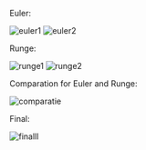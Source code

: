 Euler:

![euler1](https://github.com/AlexandruTud/Works-on-differential-equations-and-partial-derivatives/assets/95827917/41b8e767-8fa0-42e8-bb9c-779cc6b205fe)
![euler2](https://github.com/AlexandruTud/Works-on-differential-equations-and-partial-derivatives/assets/95827917/d540b26e-7846-4405-b296-bece3fb2f84c)


Runge:

![runge1](https://github.com/AlexandruTud/Works-on-differential-equations-and-partial-derivatives/assets/95827917/8b0b1d05-1d90-4742-a3a3-5c4b9d44610c)
![runge2](https://github.com/AlexandruTud/Works-on-differential-equations-and-partial-derivatives/assets/95827917/0e645436-3a81-4263-8d5c-5989f712939c)

Comparation for Euler and Runge:

![comparatie](https://github.com/AlexandruTud/Works-on-differential-equations-and-partial-derivatives/assets/95827917/97e0c939-3dd7-4003-b8a3-e6794ac7bf3d)

Final:

![finalll](https://github.com/AlexandruTud/Works-on-differential-equations-and-partial-derivatives/assets/95827917/23703811-07a1-4b15-9413-713e63b480a7)

